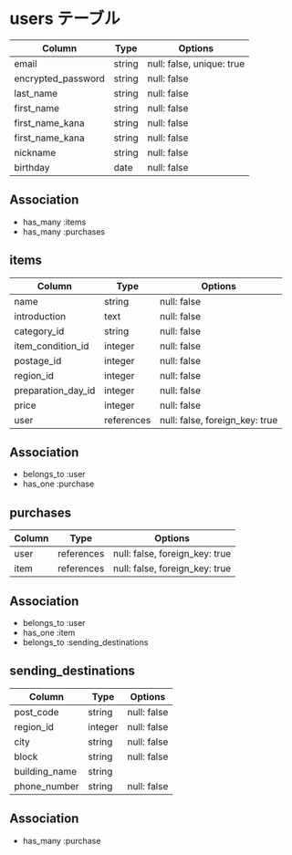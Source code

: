 # users テーブル

| Column             | Type   | Options                   |
| ------------------ | ------ | ------------------------- |
| email              | string | null: false, unique: true |
| encrypted_password | string | null: false               |
| last_name          | string | null: false               |
| first_name         | string | null: false               |
| first_name_kana    | string | null: false               |
| first_name_kana    | string | null: false               |
| nickname           | string | null: false               |
| birthday           | date   | null: false               |

##  Association

- has_many :items
- has_many :purchases

## items

| Column             | Type       | Options                         |
| ------------------ | ---------- | ------------------------------- |
| name               | string     | null: false                     |
| introduction       | text       | null: false                     |
| category_id        | string     | null: false                     |
| item_condition_id  | integer    | null: false                     |
| postage_id         | integer    | null: false                     |
| region_id          | integer    | null: false                     |
| preparation_day_id | integer    | null: false                     |
| price              | integer    | null: false                     |
| user               | references | null: false, foreign_key: true  |

##  Association

- belongs_to :user
- has_one :purchase

## purchases

| Column             | Type       | Options                         |
| ------------------ | ---------- | ------------------------------- |
| user               | references | null: false, foreign_key: true  |
| item               | references | null: false, foreign_key: true  |


##  Association

- belongs_to :user
- has_one :item
- belongs_to :sending_destinations

## sending_destinations

| Column             | Type       | Options                         |
| ------------------ | ---------- | ------------------------------- |
| post_code          | string     | null: false                     |
| region_id          | integer    | null: false                     |
| city               | string     | null: false                     |
| block              | string     | null: false                     |
| building_name      | string     |                                 |
| phone_number       | string     | null: false                     |

##  Association

- has_many  :purchase


